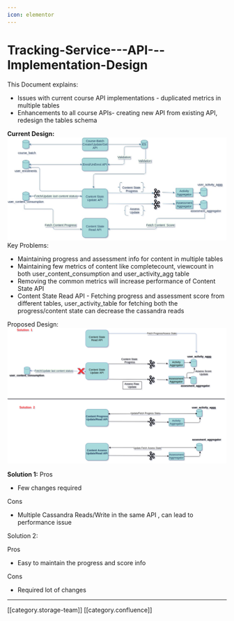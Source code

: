 ```yaml
---
icon: elementor
---
```


# Tracking-Service---API---Implementation-Design

This Document explains:

* Issues with current course API implementations - duplicated metrics in multiple tables
* Enhancements to all course APIs- creating new API from existing API, redesign the tables schema

**Current Design:** ![](../../../../.gitbook/assets/TrackingService-CurrentDesign.jpg)Key Problems:

* Maintaining progress and assessment info for content in multiple tables
* Maintaining few metrics of content like completecount, viewcount in both user\_content\_consumption and user\_activity\_agg table
* Removing the common metrics will increase performance of Content State API
* Content State Read API - Fetching progress and assessment score from different tables, user\_activity\_table for fetching both the progress/content state can decrease the cassandra reads

Proposed Design:![](../../../../.gitbook/assets/Solutions.png)

**Solution 1:** Pros

* Few changes required

Cons

* Multiple Cassandra Reads/Write in the same API , can lead to performance issue

Solution 2:

Pros

* Easy to maintain the progress and score info

Cons

* Required lot of changes

***

\[\[category.storage-team]] \[\[category.confluence]]
